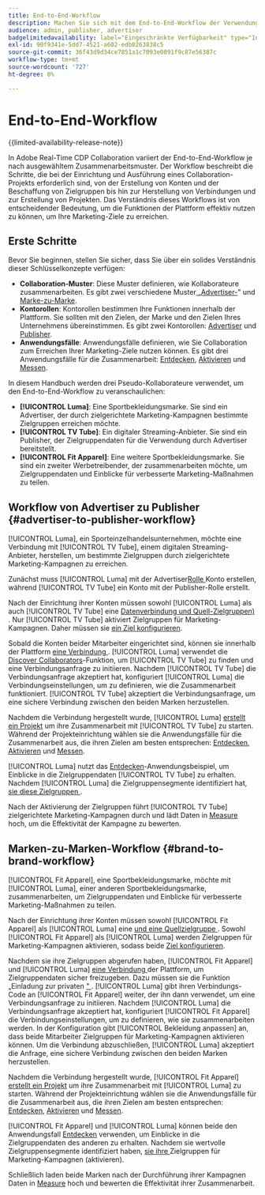 ```yaml
---
title: End-to-End-Workflow
description: Machen Sie sich mit dem End-to-End-Workflow der Verwendung von Real-Time CDP Collaboration auf der Grundlage Ihres Kooperationsmusters vertraut.
audience: admin, publisher, advertiser
badgelimitedavailability: label="Eingeschränkte Verfügbarkeit" type="Informative" url="https://helpx.adobe.com/legal/product-descriptions/real-time-customer-data-platform-collaboration.html newtab=true"
exl-id: 90f9341e-5dd7-4521-a602-edb0263838c5
source-git-commit: 36f43d9d34ce7851a1c7093e0891f9c87e56387c
workflow-type: tm+mt
source-wordcount: '727'
ht-degree: 0%

---
```


# End-to-End-Workflow

{{limited-availability-release-note}}

In Adobe Real-Time CDP Collaboration variiert der End-to-End-Workflow je nach ausgewähltem Zusammenarbeitsmuster. Der Workflow beschreibt die Schritte, die bei der Einrichtung und Ausführung eines Collaboration-Projekts erforderlich sind, von der Erstellung von Konten und der Beschaffung von Zielgruppen bis hin zur Herstellung von Verbindungen und zur Erstellung von Projekten. Das Verständnis dieses Workflows ist von entscheidender Bedeutung, um die Funktionen der Plattform effektiv nutzen zu können, um Ihre Marketing-Ziele zu erreichen.

## Erste Schritte

Bevor Sie beginnen, stellen Sie sicher, dass Sie über ein solides Verständnis dieser Schlüsselkonzepte verfügen:

- **Collaboration-Muster**: Diese Muster definieren, wie Kollaborateure zusammenarbeiten. Es gibt zwei verschiedene Muster[ „Advertiser-](./collaboration-patterns.md#advertiser-to-publisher)&quot; und [Marke-zu-Marke](./collaboration-patterns.md#brand-to-brand).
- **Kontorollen**: Kontorollen bestimmen Ihre Funktionen innerhalb der Plattform. Sie sollten mit den Zielen, der Marke und den Zielen Ihres Unternehmens übereinstimmen. Es gibt zwei Kontorollen: [Advertiser](./roles.md#advertiser) und [Publisher](./roles.md#publisher).
- **Anwendungsfälle**: Anwendungsfälle definieren, wie Sie Collaboration zum Erreichen Ihrer Marketing-Ziele nutzen können. Es gibt drei Anwendungsfälle für die Zusammenarbeit: [Entdecken](./use-cases.md#discover), [Aktivieren](./use-cases.md#activate) und [Messen](./use-cases.md#measure).

In diesem Handbuch werden drei Pseudo-Kollaborateure verwendet, um den End-to-End-Workflow zu veranschaulichen:

- **[!UICONTROL Luma]**: Eine Sportbekleidungsmarke. Sie sind ein Advertiser, der durch zielgerichtete Marketing-Kampagnen bestimmte Zielgruppen erreichen möchte.
- **[!UICONTROL TV Tube]**: Ein digitaler Streaming-Anbieter. Sie sind ein Publisher, der Zielgruppendaten für die Verwendung durch Advertiser bereitstellt.
- **[!UICONTROL Fit Apparel]**: Eine weitere Sportbekleidungsmarke. Sie sind ein zweiter Werbetreibender, der zusammenarbeiten möchte, um Zielgruppendaten und Einblicke für verbesserte Marketing-Maßnahmen zu teilen.

## Workflow von Advertiser zu Publisher {#advertiser-to-publisher-workflow}

[!UICONTROL Luma], ein Sporteinzelhandelsunternehmen, möchte eine Verbindung mit [!UICONTROL TV Tube], einem digitalen Streaming-Anbieter, herstellen, um bestimmte Zielgruppen durch zielgerichtete Marketing-Kampagnen zu erreichen.

Zunächst muss [!UICONTROL Luma] mit der Advertiser[Rolle ](../setup/onboard-account.md)Konto erstellen, während [!UICONTROL TV Tube] ein Konto mit der Publisher-Rolle erstellt.

Nach der Einrichtung ihrer Konten müssen sowohl [!UICONTROL Luma] als auch [!UICONTROL TV Tube] eine [Datenverbindung und Quell-Zielgruppen) ](../setup/onboard-audiences.md). Nur [!UICONTROL TV Tube] aktiviert Zielgruppen für Marketing-Kampagnen. Daher müssen sie [ein Ziel konfigurieren](../setup/manage-destinations.md).

Sobald die Konten beider Mitarbeiter eingerichtet sind, können sie innerhalb der Plattform [eine Verbindung ](../connect/establishing-connections.md). [!UICONTROL Luma] verwendet die [Discover Collaborators](../connect/discover-collaborators.md)-Funktion, um [!UICONTROL TV Tube] zu finden und eine Verbindungsanfrage zu initiieren. Nachdem [!UICONTROL TV Tube] die Verbindungsanfrage akzeptiert hat, konfiguriert [!UICONTROL Luma] die Verbindungseinstellungen, um zu definieren, wie die Zusammenarbeit funktioniert. [!UICONTROL TV Tube] akzeptiert die Verbindungsanfrage, um eine sichere Verbindung zwischen den beiden Marken herzustellen.

Nachdem die Verbindung hergestellt wurde, [!UICONTROL Luma] [erstellt ein Projekt](../collaborate/manage-projects.md) um ihre Zusammenarbeit mit [!UICONTROL TV Tube] zu starten. Während der Projekteinrichtung wählen sie die Anwendungsfälle für die Zusammenarbeit aus, die ihren Zielen am besten entsprechen: [Entdecken](../collaborate/discover.md), [Aktivieren](../collaborate/activate.md) und [Messen](../collaborate/measure.md).

[!UICONTROL Luma] nutzt das [Entdecken](../collaborate/discover.md)-Anwendungsbeispiel, um Einblicke in die Zielgruppendaten [!UICONTROL TV Tube] zu erhalten. Nachdem [!UICONTROL Luma] die Zielgruppensegmente identifiziert hat, [ sie diese Zielgruppen ](../collaborate/activate.md).

Nach der Aktivierung der Zielgruppen führt [!UICONTROL TV Tube] zielgerichtete Marketing-Kampagnen durch und lädt Daten in [Measure](../collaborate/measure.md) hoch, um die Effektivität der Kampagne zu bewerten.

## Marken-zu-Marken-Workflow {#brand-to-brand-workflow}

[!UICONTROL Fit Apparel], eine Sportbekleidungsmarke, möchte mit [!UICONTROL Luma], einer anderen Sportbekleidungsmarke, zusammenarbeiten, um Zielgruppendaten und Einblicke für verbesserte Marketing-Maßnahmen zu teilen.

Nach der Einrichtung ihrer Konten müssen sowohl [!UICONTROL Fit Apparel] als [!UICONTROL Luma] eine [ und eine Quellzielgruppe ](../setup/onboard-audiences.md). Sowohl [!UICONTROL Fit Apparel] als [!UICONTROL Luma] werden Zielgruppen für Marketing-Kampagnen aktivieren, sodass beide [Ziel konfigurieren](../setup/manage-destinations.md).

Nachdem sie ihre Zielgruppen abgerufen haben, [!UICONTROL Fit Apparel] und [!UICONTROL Luma] [eine Verbindung ](../connect/establishing-connections.md) der Plattform, um Zielgruppendaten sicher freizugeben. Dazu müssen sie die Funktion „Einladung zur privaten [&quot; ](../connect/establishing-connections.md#private-connection-invite). [!UICONTROL Luma] gibt ihren Verbindungs-Code an [!UICONTROL Fit Apparel] weiter, der ihn dann verwendet, um eine Verbindungsanfrage zu initiieren. Nachdem [!UICONTROL Luma] die Verbindungsanfrage akzeptiert hat, konfiguriert [!UICONTROL Fit Apparel] die Verbindungseinstellungen, um zu definieren, wie sie zusammenarbeiten werden. In der Konfiguration gibt [!UICONTROL Bekleidung anpassen] an, dass beide Mitarbeiter Zielgruppen für Marketing-Kampagnen aktivieren können. Um die Verbindung abzuschließen, [!UICONTROL Luma] akzeptiert die Anfrage, eine sichere Verbindung zwischen den beiden Marken herzustellen.

Nachdem die Verbindung hergestellt wurde, [!UICONTROL Fit Apparel] [erstellt ein Projekt](../collaborate/manage-projects.md) um ihre Zusammenarbeit mit [!UICONTROL Luma] zu starten. Während der Projekteinrichtung wählen sie die Anwendungsfälle für die Zusammenarbeit aus, die ihren Zielen am besten entsprechen: [Entdecken](../collaborate/discover.md), [Aktivieren](../collaborate/activate.md) und [Messen](../collaborate/measure.md).

[!UICONTROL Fit Apparel] und [!UICONTROL Luma] können beide den Anwendungsfall [Entdecken](../collaborate/discover.md) verwenden, um Einblicke in die Zielgruppendaten des anderen zu erhalten. Nachdem sie wertvolle Zielgruppensegmente identifiziert haben, [ sie ihre ](../collaborate/activate.md) Zielgruppen für Marketing-Kampagnen (aktivieren).

Schließlich laden beide Marken nach der Durchführung ihrer Kampagnen Daten in [Measure](../collaborate/measure.md) hoch und bewerten die Effektivität ihrer Zusammenarbeit.
